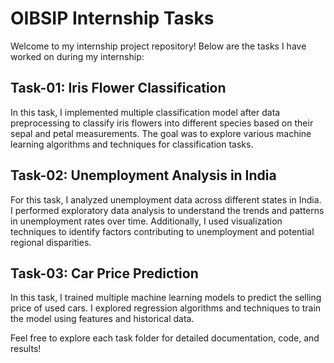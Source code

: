 # OIBSIP Internship Tasks

Welcome to my internship project repository! Below are the tasks I have worked on during my internship:

## Task-01: Iris Flower Classification

In this task, I implemented multiple classification model after data preprocessing to classify iris flowers into different species based on their sepal and petal measurements. The goal was to explore various machine learning algorithms and techniques for classification tasks.

## Task-02: Unemployment Analysis in India

For this task, I analyzed unemployment data across different states in India. I performed exploratory data analysis to understand the trends and patterns in unemployment rates over time. Additionally, I used visualization techniques to identify factors contributing to unemployment and potential regional disparities.

## Task-03: Car Price Prediction

In this task, I trained multiple machine learning models to predict the selling price of used cars. I explored regression algorithms and techniques to train the model using features and historical data.

Feel free to explore each task folder for detailed documentation, code, and results!
